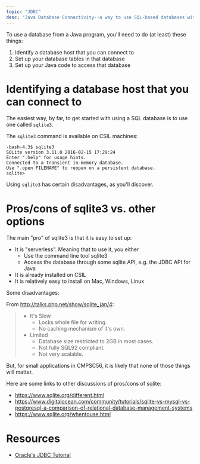 ```yaml
---
topic: "JDBC"
desc: "Java Database Connectivity--a way to use SQL-based databases with Java"
---
```


To use a database from a Java program, you'll need to do (at least) these things:

1. Identify a database host that you can connect to
1. Set up your database tables in that database
1. Set up your Java code to access that database

# Identifying a database host that you can connect to

The easiest way, by far, to get started with using a SQL database is to use one called `sqlite3`.

The `sqlite3` command is available on CSIL machines:

```
-bash-4.3$ sqlite3
SQLite version 3.11.0 2016-02-15 17:29:24
Enter ".help" for usage hints.
Connected to a transient in-memory database.
Use ".open FILENAME" to reopen on a persistent database.
sqlite> 
```

Using `sqlite3` has certain disadvantages, as you'll discover.   

# Pros/cons of sqlite3 vs. other options

The main "pro" of sqlite3 is that it is easy to set up:

* It is "serverless".  Meaning that to use it, you either
    * Use the command line tool sqlite3
    * Access the database through some sqlite API, e.g. the JDBC API for Java
* It is already installed on CSIL
* It is relatively easy to install on Mac, Windows, Linux

Some disadvantages:

From <http://talks.php.net/show/sqlite_jan/4>:
> * It's Slow
>     * Locks whole file for writing.
>     * No caching mechanism of it's own.
> * Limited
>     * Database size restricted to 2GB in most cases.
>     * Not fully SQL92 compliant.
>     * Not very scalable.

But, for small applications in CMPSC56, it is likely that none of those things will matter.

Here are some links to other discussions of pros/cons of sqlite:

* <https://www.sqlite.org/different.html>
* <https://www.digitalocean.com/community/tutorials/sqlite-vs-mysql-vs-postgresql-a-comparison-of-relational-database-management-systems>
* <https://www.sqlite.org/whentouse.html>


# Resources

* [Oracle's JDBC Tutorial](https://docs.oracle.com/javase/tutorial/jdbc/)
